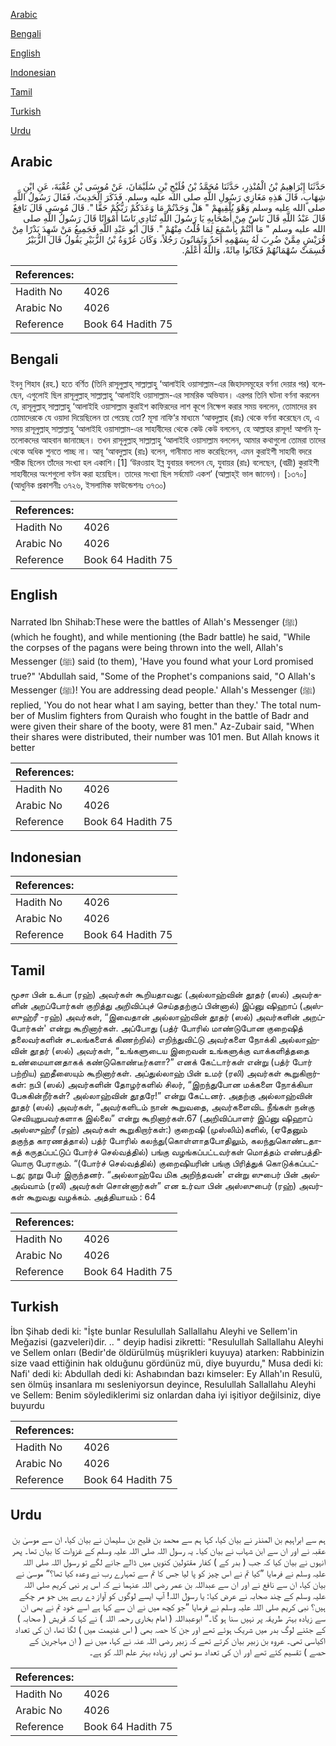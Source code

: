 [Arabic](#arabic)

[Bengali](#bengali)

[English](#english)

[Indonesian](#indonesian)

[Tamil](#tamil)

[Turkish](#turkish)

[Urdu](#urdu)

## Arabic


<div dir="rtl" lang="ar" style={{fontSize:'larger',backgroundColor:'#f8f9fa',padding:20}}>
حَدَّثَنَا إِبْرَاهِيمُ بْنُ الْمُنْذِرِ، حَدَّثَنَا مُحَمَّدُ بْنُ فُلَيْحِ بْنِ سُلَيْمَانَ، عَنْ مُوسَى بْنِ عُقْبَةَ، عَنِ ابْنِ شِهَابٍ، قَالَ هَذِهِ مَغَازِي رَسُولِ اللَّهِ صلى الله عليه وسلم‏.‏ فَذَكَرَ الْحَدِيثَ، فَقَالَ رَسُولُ اللَّهِ صلى الله عليه وسلم وَهْوَ يُلْقِيهِمْ ‏"‏ هَلْ وَجَدْتُمْ مَا وَعَدَكُمْ رَبُّكُمْ حَقًّا ‏"‏‏.‏ قَالَ مُوسَى قَالَ نَافِعٌ قَالَ عَبْدُ اللَّهِ قَالَ نَاسٌ مِنْ أَصْحَابِهِ يَا رَسُولَ اللَّهِ تُنَادِي نَاسًا أَمْوَاتًا قَالَ رَسُولُ اللَّهِ صلى الله عليه وسلم ‏"‏ مَا أَنْتُمْ بِأَسْمَعَ لِمَا قُلْتُ مِنْهُمْ ‏"‏‏.‏ قَالَ أَبُو عَبْدِ اللَّهِ فَجَمِيعُ مَنْ شَهِدَ بَدْرًا مِنْ قُرَيْشٍ مِمَّنْ ضُرِبَ لَهُ بِسَهْمِهِ أَحَدٌ وَثَمَانُونَ رَجُلاً، وَكَانَ عُرْوَةُ بْنُ الزُّبَيْرِ يَقُولُ قَالَ الزُّبَيْرُ قُسِمَتْ سُهْمَانُهُمْ فَكَانُوا مِائَةً، وَاللَّهُ أَعْلَمُ‏.‏
</div>
<div style={{backgroundColor:'#f8f9fa',padding:20, marginBottom: 10}}><table> <thead> <tr> <th>References:</th> <th></th> </tr> </thead> <tbody><tr><td>Hadith No</td><td>4026</td></tr><tr><td>Arabic No</td><td>4026</td></tr><tr><td>Reference</td><td>Book 64 Hadith 75</td></tr></tbody></table></div>

## Bengali


<div dir="ltr" lang="bn" style={{fontSize:'larger',backgroundColor:'#f8f9fa',padding:20}}>
ইবনু শিহাব (রহ.) হতে বর্ণিত (তিনি রাসূলুল্লাহ্ সাল্লাল্লাহু ‘আলাইহি ওয়াসাল্লাম-এর জিহাদসমূহের বর্ণনা দেয়ার পর) বলেছেন, এগুলোই ছিল রাসূলুল্লাহ্ সাল্লাল্লাহু ‘আলাইহি ওয়াসাল্লাম-এর সামরিক অভিযান। এরপর তিনি ঘটনা বর্ণনা করলেন যে, রাসূলুল্লাহ্ সাল্লাল্লাহু ‘আলাইহি ওয়াসাল্লাম কুরাইশ কাফিরদের লাশ কূপে নিক্ষেপ করার সময় বললেন, তোমাদের রব তোমাদেরকে যে ওয়াদা দিয়েছিলেন তা পেয়েছ তো? মূসা নাফি‘র মাধ্যমে ‘আবদুল্লাহ (রাঃ) থেকে বর্ণনা করেছেন যে, এ সময় রাসূলুল্লাহ্ সাল্লাল্লাহু ‘আলাইহি ওয়াসাল্লাম-এর সাহাবীদের থেকে কেউ কেউ বললেন, হে আল্লাহর রাসূল! আপনি মৃতলোকদের আহবান জানাচ্ছেন। তখন রাসূলুল্লাহ্ সাল্লাল্লাহু ‘আলাইহি ওয়াসাল্লাম বললেন, আমার কথাগুলো তোমরা তাদের থেকে অধিক শুনতে পাচ্ছ না। আবূ ‘আবদুল্লাহ (রাঃ) বলেন, গানীমাত লাভ করেছিলেন, এমন কুরাইশী সাহাবী বদরে শরীক ছিলেন তাঁদের সংখ্যা হল একাশি।[1] ‘উরওয়াহ ইব্ন যুবায়র বললেন যে, যুবায়র (রাঃ) বলেছেন, (বাদ্রী) কুরাইশী সাহাবীদের অংশগুলো বণ্টন করা হয়েছিল। তাদের সংখ্যা ছিল সর্বমোট একশ’ (আল্লাহ্ই ভাল জানেন)। [১৩৭০] (আধুনিক প্রকাশনীঃ ৩৭২৬, ইসলামিক ফাউন্ডেশনঃ ৩৭৩০)
</div>
<div style={{backgroundColor:'#f8f9fa',padding:20, marginBottom: 10}}><table> <thead> <tr> <th>References:</th> <th></th> </tr> </thead> <tbody><tr><td>Hadith No</td><td>4026</td></tr><tr><td>Arabic No</td><td>4026</td></tr><tr><td>Reference</td><td>Book 64 Hadith 75</td></tr></tbody></table></div>

## English


<div dir="ltr" lang="en" style={{fontSize:'larger',backgroundColor:'#f8f9fa',padding:20}}>
Narrated Ibn Shihab:These were the battles of Allah's Messenger (ﷺ) (which he fought), and while mentioning (the Badr battle) he said, "While the corpses of the pagans were being thrown into the well, Allah's Messenger (ﷺ) said (to them), 'Have you found what your Lord promised true?" 'Abdullah said, "Some of the Prophet's companions said, "O Allah's Messenger (ﷺ)! You are addressing dead people.' Allah's Messenger (ﷺ) replied, 'You do not hear what I am saying, better than they.' The total number of Muslim fighters from Quraish who fought in the battle of Badr and were given their share of the booty, were 81 men." Az-Zubair said, "When their shares were distributed, their number was 101 men. But Allah knows it better
</div>
<div style={{backgroundColor:'#f8f9fa',padding:20, marginBottom: 10}}><table> <thead> <tr> <th>References:</th> <th></th> </tr> </thead> <tbody><tr><td>Hadith No</td><td>4026</td></tr><tr><td>Arabic No</td><td>4026</td></tr><tr><td>Reference</td><td>Book 64 Hadith 75</td></tr></tbody></table></div>

## Indonesian


<div dir="ltr" lang="id" style={{fontSize:'larger',backgroundColor:'#f8f9fa',padding:20}}>

</div>
<div style={{backgroundColor:'#f8f9fa',padding:20, marginBottom: 10}}><table> <thead> <tr> <th>References:</th> <th></th> </tr> </thead> <tbody><tr><td>Hadith No</td><td>4026</td></tr><tr><td>Arabic No</td><td>4026</td></tr><tr><td>Reference</td><td>Book 64 Hadith 75</td></tr></tbody></table></div>

## Tamil


<div dir="ltr" lang="ta" style={{fontSize:'larger',backgroundColor:'#f8f9fa',padding:20}}>
மூசா பின் உக்பா (ரஹ்) அவர்கள் கூறியதாவது: (அல்லாஹ்வின் தூதர் (ஸல்) அவர்களின் அறப்போர்கள் குறித்து அறிவிப்புச் செய்ததற்குப் பின்னால்) இப்னு ஷிஹாப் (அஸ்ஸுஹ்ரீ -ரஹ்) அவர்கள், “இவைதான் அல்லாஹ்வின் தூதர் (ஸல்) அவர்களின் அறப்போர்கள்' என்று கூறினார்கள். அப்போது (பத்ர் போரில் மாண்டுபோன குறைஷித் தலைவர்களின் சடலங்களைக் கிணற்றில்) எறிந்துவிட்டு அவர்களை நோக்கி அல்லாஹ்வின் தூதர் (ஸல்) அவர்கள், “உங்களுடைய இறைவன் உங்களுக்கு வாக்களித்ததை உண்மையானதாகக் கண்டுகொண்டீர்களா?” எனக் கேட்டார்கள் என்று (பத்ர் போர் பற்றிய) ஹதீஸையும் கூறினார்கள். அப்துல்லாஹ் பின் உமர் (ரலி) அவர்கள் கூறுகிறார்கள்: நபி (ஸல்) அவர்களின் தோழர்களில் சிலர், “இறந்துபோன மக்களை நோக்கியா பேசுகின்றீர்கள்? அல்லாஹ்வின் தூதரே!” என்று கேட்டனர். அதற்கு அல்லாஹ்வின் தூதர் (ஸல்) அவர்கள், “அவர்களிடம் நான் கூறுவதை, அவர்களைவிட நீங்கள் நன்கு செவியுறுபவர்களாக இல்லை” என்று கூறினார்கள்.67 (அறிவிப்பாளர் இப்னு ஷிஹாப் அஸ்ஸுஹ்ரீ (ரஹ்) அவர்கள் கூறுகிறார்கள்:) குறைஷி (முஸ்லிம்)களில், (ஏதேனும் தகுந்த காரணத்தால்) பத்ர் போரில் கலந்து(கொள்ளாதபோதிலும், கலந்துகொண்டதாகத் கருதப்பட்டுப் போர்ச் செல்வத்தில்) பங்கு வழங்கப்பட்டவர்கள் மொத்தம் எண்பத்தியொரு பேராகும். “(போர்ச் செல்வத்தில்) குறைஷியரின் பங்கு பிரித்துக் கொடுக்கப்பட்டது; நூறு பேர் இருந்தனர். “அல்லாஹ்வே மிக அறிந்தவன்' என்று ஸுபைர் பின் அல்அவ்வாம் (ரலி) அவர்கள் சொன்னார்கள்” என உர்வா பின் அஸ்ஸுபைர் (ரஹ்) அவர்கள் கூறுவது வழக்கம். அத்தியாயம் : 64
</div>
<div style={{backgroundColor:'#f8f9fa',padding:20, marginBottom: 10}}><table> <thead> <tr> <th>References:</th> <th></th> </tr> </thead> <tbody><tr><td>Hadith No</td><td>4026</td></tr><tr><td>Arabic No</td><td>4026</td></tr><tr><td>Reference</td><td>Book 64 Hadith 75</td></tr></tbody></table></div>

## Turkish


<div dir="ltr" lang="tr" style={{fontSize:'larger',backgroundColor:'#f8f9fa',padding:20}}>
İbn Şihab dedi ki: "İşte bunlar Resulullah Sallallahu Aleyhi ve Sellem'in Meğazisi (gazveleri)dir. .. " deyip hadisi zikretti: "Resulullah Sallallahu Aleyhi ve Sellem onları (Bedir'de öldürülmüş müşrikleri kuyuya) atarken: Rabbinizin size vaad ettiğinin hak olduğunu gördünüz mü, diye buyurdu," Musa dedi ki: Nafi' dedi ki: Abdullah dedi ki: Ashabından bazı kimseler: Ey Allah'ın Resulü, sen ölmüş insanlara mı sesleniyorsun deyince, Resulullah Sallallahu Aleyhi ve Sellem: Benim söylediklerimi siz onlardan daha iyi işitiyor değilsiniz, diye buyurdu
</div>
<div style={{backgroundColor:'#f8f9fa',padding:20, marginBottom: 10}}><table> <thead> <tr> <th>References:</th> <th></th> </tr> </thead> <tbody><tr><td>Hadith No</td><td>4026</td></tr><tr><td>Arabic No</td><td>4026</td></tr><tr><td>Reference</td><td>Book 64 Hadith 75</td></tr></tbody></table></div>

## Urdu


<div dir="rtl" lang="ur" style={{fontSize:'larger',backgroundColor:'#f8f9fa',padding:20}}>
ہم سے ابراہیم بن المنذر نے بیان کیا، کہا ہم سے محمد بن فلیح بن سلیمان نے بیان کیا، ان سے موسیٰ بن عقبہ نے اور ان سے ابن شہاب نے بیان کیا۔ یہ رسول اللہ صلی اللہ علیہ وسلم کے غزوات کا بیان تھا۔ پھر انہوں نے بیان کیا کہ جب ( بدر کے ) کفار مقتولین کنویں میں ڈالے جانے لگے تو رسول اللہ صلی اللہ علیہ وسلم نے فرمایا ”کیا تم نے اس چیز کو پا لیا جس کا تم سے تمہارے رب نے وعدہ کیا تھا؟“ موسیٰ نے بیان کیا، ان سے نافع نے اور ان سے عبداللہ بن عمر رضی اللہ عنہما نے کہ اس پر نبی کریم صلی اللہ علیہ وسلم کے چند صحابہ نے عرض کیا: یا رسول اللہ! آپ ایسے لوگوں کو آواز دے رہے ہیں جو مر چکے ہیں؟ نبی کریم صلی اللہ علیہ وسلم نے فرمایا ”جو کچھ میں نے ان سے کہا ہے اسے خود تم نے بھی ان سے زیادہ بہتر طریقہ پر نہیں سنا ہو گا۔“ ابوعبداللہ ( امام بخاری رحمہ اللہ ) نے کہا کہ قریش ( صحابہ ) کے جتنے لوگ بدر میں شریک ہوئے تھے اور جن کا حصہ بھی ( اس غنیمت میں ) لگا تھا، ان کی تعداد اکیاسی تھی۔ عروہ بن زبیر بیان کرتے تھے کہ زبیر رضی اللہ عنہ نے کہا، میں نے ( ان مہاجرین کے حصے ) تقسیم کئے تھے اور ان کی تعداد سو تھی اور زیادہ بہتر علم اللہ کو ہے۔
</div>
<div style={{backgroundColor:'#f8f9fa',padding:20, marginBottom: 10}}><table> <thead> <tr> <th>References:</th> <th></th> </tr> </thead> <tbody><tr><td>Hadith No</td><td>4026</td></tr><tr><td>Arabic No</td><td>4026</td></tr><tr><td>Reference</td><td>Book 64 Hadith 75</td></tr></tbody></table></div>